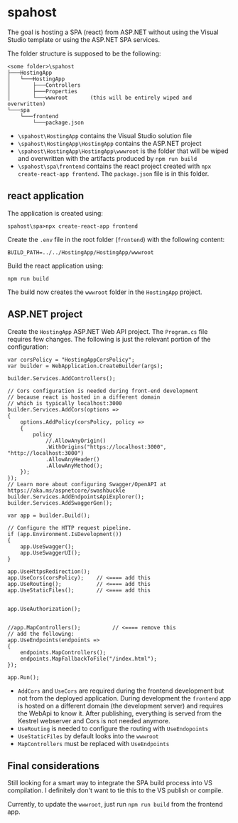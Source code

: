 

# spahost

The goal is hosting a SPA (react) from ASP.NET without using the Visual Studio template or using the ASP.NET SPA services.

The folder structure is supposed to be the following:

```
<some folder>\spahost
├───HostingApp
│   └───HostingApp
│       ├───Controllers
│       ├───Properties
│       └───wwwroot       (this will be entirely wiped and overwritten)
└───spa
    └───frontend
        └───package.json
```

* `\spahost\HostingApp` contains  the Visual Studio solution file
* `\spahost\HostingApp\HostingApp` contains  the ASP.NET project
* `\spahost\HostingApp\HostingApp\wwwroot` is the folder that will be wiped and overwritten with the artifacts produced by `npm run build`
* `\spahost\spa\frontend` contains the react project created with `npx create-react-app frontend`. The `package.json` file is in this folder.

## react application

The application is created using:

```
spahost\spa>npx create-react-app frontend
```

Create the `.env` file in the root folder (`frontend`) with the following content:

```
BUILD_PATH=../../HostingApp/HostingApp/wwwroot
```

Build the react application using:

```
npm run build
```

The build now creates the `wwwroot` folder in the `HostingApp` project.

## ASP.NET project

Create the `HostingApp` ASP.NET Web API project. The `Program.cs` file requires few changes. The following is just the relevant portion of the configuration:

```
var corsPolicy = "HostingAppCorsPolicy";
var builder = WebApplication.CreateBuilder(args);

builder.Services.AddControllers();

// Cors configuration is needed during front-end development
// because react is hosted in a different domain 
// which is typically localhost:3000
builder.Services.AddCors(options =>
{
    options.AddPolicy(corsPolicy, policy =>
    {
        policy
            //.AllowAnyOrigin()
            .WithOrigins("https://localhost:3000", "http://localhost:3000")
            .AllowAnyHeader()
            .AllowAnyMethod();
    });
});
// Learn more about configuring Swagger/OpenAPI at https://aka.ms/aspnetcore/swashbuckle
builder.Services.AddEndpointsApiExplorer();
builder.Services.AddSwaggerGen();

var app = builder.Build();

// Configure the HTTP request pipeline.
if (app.Environment.IsDevelopment())
{
    app.UseSwagger();
    app.UseSwaggerUI();
}

app.UseHttpsRedirection();
app.UseCors(corsPolicy);    // <==== add this
app.UseRouting();           // <==== add this
app.UseStaticFiles();       // <==== add this


app.UseAuthorization();


//app.MapControllers();          // <==== remove this
// add the following:
app.UseEndpoints(endpoints =>
{
    endpoints.MapControllers();
    endpoints.MapFallbackToFile("/index.html");
});

app.Run();
```

* `AddCors` and `UseCors` are required during the frontend development but not from the deployed application. During development the `frontend` app is hosted on a different domain (the development server) and requires the WebApi to know it. After publishing, everything is served from the Kestrel webserver and Cors is not needed anymore.
* `UseRouting` is needed to configure the routing with `UseEndopoints`
* `UseStaticFiles` by default looks into the `wwwroot`
* `MapControllers` must be replaced with `UseEndpoints`

## Final considerations

Still looking for a smart way to integrate the SPA build process into VS compilation. I definitely don't want to tie this to the VS publish or compile.

Currently, to update the `wwwroot`, just run `npm run build` from the frontend app.

